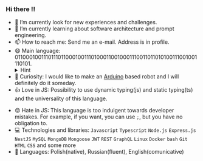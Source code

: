 ### Hi there :bangbang:


- 🔭 I’m currently look for new experiences and challenges. 
- 🌱 I’m currently learning about software architecture and prompt engineering.
- 📫 How to reach me: Send me an e-mail. Address is in profile.
- 😄 Main language: 011000100111011101100010011101000110010001110011011010100111001001110101. 
  <details>
    <summary>Hint</summary>
    b=a
  </details>
- :tada: Curiosity: I would like to make an [Arduino](https://www.arduino.cc/) based robot and I will definitely do it someday.
- :+1: Love in JS: Possibility to use dynamic typing(js) and static typing(ts) and the universality of this language.
<!-- - :-1: Not love in JS: `'` and `"`. One way to declare strings is enough, but backward compatibility does not allow to delete it :cry:.  -->
- :rage: Hate in JS: This language is too indulgent towards developer mistakes. For example, if you want, you can use `;`, but you have no obligation to.
- :computer: Technologies and libraries: `Javascript` `Typescript` `Node.js` `Express.js` `NestJS` `MySQL` `MongoDB` `Mongoose` `JWT` `REST` `GraphQL` `Linux` `Docker` `bash` `Git` `HTML` `CSS`  and some more
- :closed_book: Languages: Polish(native), Russian(fluent), English(comunicative)

